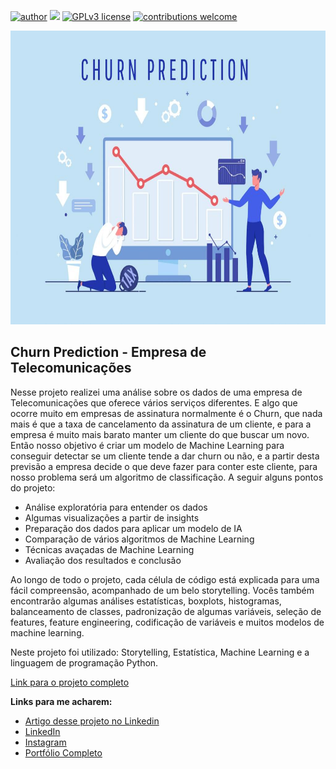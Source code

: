 [![author](https://img.shields.io/badge/author-felipeferreira-red.svg)](https://www.linkedin.com/in/felipeferreiratids/) [![](https://img.shields.io/badge/python-3.7+-blue.svg)](https://www.python.org/downloads/release/python-365/) [![GPLv3 license](https://img.shields.io/badge/License-GPLv3-blue.svg)](http://perso.crans.org/besson/LICENSE.html) [![contributions welcome](https://img.shields.io/badge/contributions-welcome-brightgreen.svg?style=flat)](https://github.com/ferreiramar96/Data_Science)

<p align="center">
  <img src="https://raw.githubusercontent.com/ferreiramar96/Churn-Prediction-Telecomunicacoes/main/Churn_Prediction_Capa.jpeg" alt="imagem maneira relacionada ao projeto"height=470px >
</p>

## Churn Prediction - Empresa de Telecomunicações
Nesse projeto realizei uma análise sobre os dados de uma empresa de Telecomunicações que oferece vários serviços diferentes. E algo que ocorre muito em empresas de assinatura normalmente é o Churn, que nada mais é que a taxa de cancelamento da assinatura de um cliente, e para a empresa é muito mais barato manter um cliente do que buscar um novo. Então nosso objetivo é criar um modelo de Machine Learning para conseguir detectar se um cliente tende a dar churn ou não, e a partir desta previsão a empresa decide o que deve fazer para conter este cliente, para nosso problema será um algoritmo de classificação. A seguir alguns pontos do projeto:
* Análise exploratória para entender os dados
* Algumas visualizações a partir de insights
* Preparação dos dados para aplicar um modelo de IA
* Comparação de vários algoritmos de Machine Learning
* Técnicas avaçadas de Machine Learning
* Avaliação dos resultados e conclusão

Ao longo de todo o projeto, cada célula de código está explicada para uma fácil compreensão, acompanhado de um belo storytelling. Vocês também encontrarão algumas análises estatísticas, boxplots, histogramas, balanceamento de classes, padronização de algumas variáveis, seleção de features, feature engineering, codificação de variáveis e muitos modelos de machine learning.

Neste projeto foi utilizado: Storytelling, Estatística, Machine Learning e a linguagem de programação Python.


[Link para o projeto completo](https://bit.ly/443L5J5)

**Links para me acharem:**
* [Artigo desse projeto no Linkedin](https://www.linkedin.com/pulse/detec%2525C3%2525A7%2525C3%2525A3o-de-fraudes-em-cart%2525C3%2525B5es-cr%2525C3%2525A9dito-felipe-ferreira%3FtrackingId=SKe9qzYEQtCaKUNbj6Coow%253D%253D/?trackingId=SKe9qzYEQtCaKUNbj6Coow%3D%3D)
* [LinkedIn](https://www.linkedin.com/in/felipeferreiratids/)
* [Instagram](https://www.instagram.com/ferreiramar96/)
* [Portfólio Completo](https://github.com/ferreiramar96/Data_Science)
